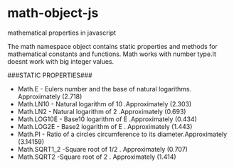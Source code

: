 # math-object-js
mathematical properties in javascript

The math namespace object contains static properties and methods for mathematical constants and functions.
Math works with number type.It doesnt work with big integer values.

###STATIC PROPERTIES###
* Math.E - Eulers number and the base of natural logarithms. Approximately (2.718)
* Math.LN10 - Natural logarithm of 10 .Approximately (2.303)
* Math.LN2 - Natural logarithm of 2 .Approximately (0.693)
* Math.LOG10E - Base10 logarithm of E .Approximately (0.434)
* Math.LOG2E  - Base2 logarithm of E . Approximately (1.443)
* Math.PI - Ratio of a circles circumference to its diameter.Approximately (3.14159)
* Math.SQRT1_2 -Square root of 1/2 . Approximately (0.707)
* Math.SQRT2 -Square root of 2 . Approximately (1.414)
  


